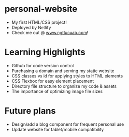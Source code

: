 # personal-website
* My first HTML/CSS project!
* Deployed by Netlify
* Check me out @ www.ngtlucuab.com!

# Learning Highlights
* Github for code version control
* Purchasing a domain and serving my static website
* CSS classes vs id for applying styles to HTML elements
* CSS Flexbox for easy element placement
* Directory file structure to organize my code & assets
* The importance of optimizing image file sizes

# Future plans
* Design/add a blog component for frequent personal use
* Update website for tablet/mobile compatibility

